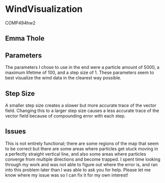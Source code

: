 # WindVisualization
COMP494hw2

## Emma Thole

## Parameters
  The parameters I chose to use in the end were a particle amount of 5000, a maximum lifetime of 100, and a step size of 1. These parameters seem to best visualize the wind data in the clearest way possible.
  
## Step Size
  A smaller step size creates a slower but more accurate trace of the vector field. Changing this to a larger step size causes a less accurate trace of the vector field because of compounding error with each step.
  
## Issues
  This is not entirely functional; there are some regions of the map that seem to be correct but there are some areas where particles get stuck moving in a perfectly straight vertical line, and also some areas where particles converge from multiple directions and become trapped. I spent time looking through my work and was not able to figure out where the error is, and ran into this problem later than I was able to ask you for help. Please let me know where my issue was so I can fix it for my own interest!
